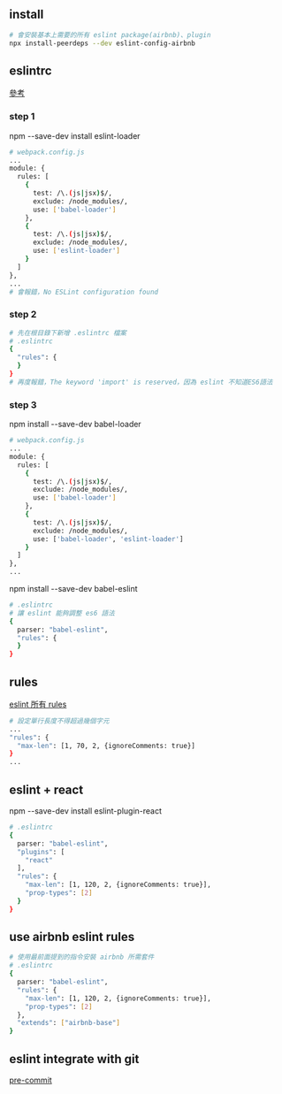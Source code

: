 ## install 
```bash
# 會安裝基本上需要的所有 eslint package(airbnb)、plugin
npx install-peerdeps --dev eslint-config-airbnb
```

## eslintrc
[參考](https://www.robinwieruch.de/react-eslint-webpack-babel/)
### step 1
npm --save-dev install eslint-loader

```bash
# webpack.config.js
...
module: {
  rules: [
    {
      test: /\.(js|jsx)$/,
      exclude: /node_modules/,
      use: ['babel-loader']
    },
    {
      test: /\.(js|jsx)$/,
      exclude: /node_modules/,
      use: ['eslint-loader']
    }
  ]
},
...
# 會報錯，No ESLint configuration found
```
### step 2
```bash
# 先在根目錄下新增 .eslintrc 檔案
# .eslintrc
{
  "rules": {
  }
}
# 再度報錯，The keyword 'import' is reserved，因為 eslint 不知道ES6語法
```
### step 3
npm install --save-dev babel-loader

```bash
# webpack.config.js
...
module: {
  rules: [
    {
      test: /\.(js|jsx)$/,
      exclude: /node_modules/,
      use: ['babel-loader']
    },
    {
      test: /\.(js|jsx)$/,
      exclude: /node_modules/,
      use: ['babel-loader', 'eslint-loader']
    }
  ]
},
...
```

npm install --save-dev babel-eslint

```bash
# .eslintrc
# 讓 eslint 能夠調整 es6 語法
{
  parser: "babel-eslint",
  "rules": {
  }
}
```

## rules
[eslint 所有 rules](https://eslint.org/docs/rules/)
```bash
# 設定單行長度不得超過幾個字元
...
"rules": {
  "max-len": [1, 70, 2, {ignoreComments: true}]
}
...
```

## eslint + react
npm --save-dev install eslint-plugin-react
```bash
# .eslintrc
{
  parser: "babel-eslint",
  "plugins": [
    "react"
  ],
  "rules": {
    "max-len": [1, 120, 2, {ignoreComments: true}],
    "prop-types": [2]
  }
}
```

## use airbnb eslint rules
```bash
# 使用最前面提到的指令安裝 airbnb 所需套件
# .eslintrc
{
  parser: "babel-eslint",
  "rules": {
    "max-len": [1, 120, 2, {ignoreComments: true}],
    "prop-types": [2]
  },
  "extends": ["airbnb-base"]
}
```

## eslint integrate with git
[pre-commit](https://larrylu.blog/improve-code-quality-using-eslint-742cf1f384f1)
